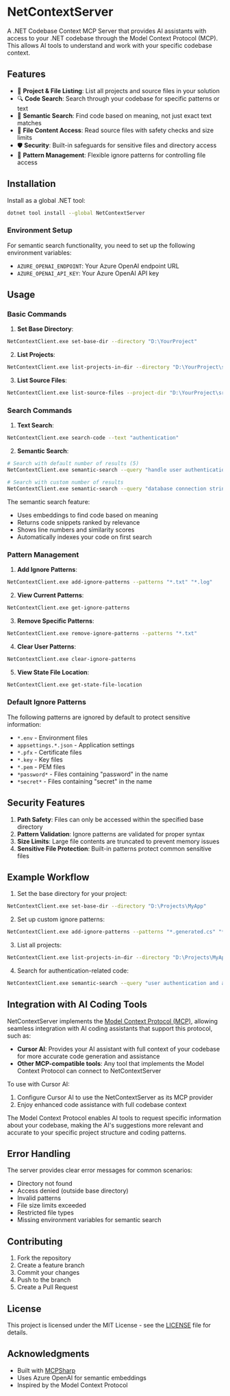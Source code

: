 # NetContextServer

A .NET Codebase Context MCP Server that provides AI assistants with access to your .NET codebase through the Model Context Protocol (MCP). This allows AI tools to understand and work with your specific codebase context.

## Features

- 📁 **Project & File Listing**: List all projects and source files in your solution
- 🔍 **Code Search**: Search through your codebase for specific patterns or text
- 🧠 **Semantic Search**: Find code based on meaning, not just exact text matches
- 📖 **File Content Access**: Read source files with safety checks and size limits
- 🛡️ **Security**: Built-in safeguards for sensitive files and directory access
- 🎯 **Pattern Management**: Flexible ignore patterns for controlling file access

## Installation

Install as a global .NET tool:

```bash
dotnet tool install --global NetContextServer
```

### Environment Setup

For semantic search functionality, you need to set up the following environment variables:
- `AZURE_OPENAI_ENDPOINT`: Your Azure OpenAI endpoint URL
- `AZURE_OPENAI_API_KEY`: Your Azure OpenAI API key

## Usage

### Basic Commands

1. **Set Base Directory**:
```bash
NetContextClient.exe set-base-dir --directory "D:\YourProject"
```

2. **List Projects**:
```bash
NetContextClient.exe list-projects-in-dir --directory "D:\YourProject\src"
```

3. **List Source Files**:
```bash
NetContextClient.exe list-source-files --project-dir "D:\YourProject\src\YourProject"
```

### Search Commands

1. **Text Search**:
```bash
NetContextClient.exe search-code --text "authentication"
```

2. **Semantic Search**:
```bash
# Search with default number of results (5)
NetContextClient.exe semantic-search --query "handle user authentication"

# Search with custom number of results
NetContextClient.exe semantic-search --query "database connection string" --top 10
```

The semantic search feature:
- Uses embeddings to find code based on meaning
- Returns code snippets ranked by relevance
- Shows line numbers and similarity scores
- Automatically indexes your code on first search

### Pattern Management

1. **Add Ignore Patterns**:
```bash
NetContextClient.exe add-ignore-patterns --patterns "*.txt" "*.log"
```

2. **View Current Patterns**:
```bash
NetContextClient.exe get-ignore-patterns
```

3. **Remove Specific Patterns**:
```bash
NetContextClient.exe remove-ignore-patterns --patterns "*.txt"
```

4. **Clear User Patterns**:
```bash
NetContextClient.exe clear-ignore-patterns
```

5. **View State File Location**:
```bash
NetContextClient.exe get-state-file-location
```

### Default Ignore Patterns

The following patterns are ignored by default to protect sensitive information:
- `*.env` - Environment files
- `appsettings.*.json` - Application settings
- `*.pfx` - Certificate files
- `*.key` - Key files
- `*.pem` - PEM files
- `*password*` - Files containing "password" in the name
- `*secret*` - Files containing "secret" in the name

## Security Features

1. **Path Safety**: Files can only be accessed within the specified base directory
2. **Pattern Validation**: Ignore patterns are validated for proper syntax
3. **Size Limits**: Large file contents are truncated to prevent memory issues
4. **Sensitive File Protection**: Built-in patterns protect common sensitive files

## Example Workflow

1. Set the base directory for your project:
```bash
NetContextClient.exe set-base-dir --directory "D:\Projects\MyApp"
```

2. Set up custom ignore patterns:
```bash
NetContextClient.exe add-ignore-patterns --patterns "*.generated.cs" "*.designer.cs"
```

3. List all projects:
```bash
NetContextClient.exe list-projects-in-dir --directory "D:\Projects\MyApp\src"
```

4. Search for authentication-related code:
```bash
NetContextClient.exe semantic-search --query "user authentication and authorization logic"
```

## Integration with AI Coding Tools

NetContextServer implements the [Model Context Protocol (MCP)](https://docs.cursor.com/context/model-context-protocol), allowing seamless integration with AI coding assistants that support this protocol, such as:

- **Cursor AI**: Provides your AI assistant with full context of your codebase for more accurate code generation and assistance
- **Other MCP-compatible tools**: Any tool that implements the Model Context Protocol can connect to NetContextServer

To use with Cursor AI:
1. Configure Cursor AI to use the NetContextServer as its MCP provider
2. Enjoy enhanced code assistance with full codebase context

The Model Context Protocol enables AI tools to request specific information about your codebase, making the AI's suggestions more relevant and accurate to your specific project structure and coding patterns.

## Error Handling

The server provides clear error messages for common scenarios:
- Directory not found
- Access denied (outside base directory)
- Invalid patterns
- File size limits exceeded
- Restricted file types
- Missing environment variables for semantic search

## Contributing

1. Fork the repository
2. Create a feature branch
3. Commit your changes
4. Push to the branch
5. Create a Pull Request

## License

This project is licensed under the MIT License - see the [LICENSE](./LICENSE) file for details.

## Acknowledgments

- Built with [MCPSharp](https://github.com/afrise/MCPSharp)
- Uses Azure OpenAI for semantic embeddings
- Inspired by the Model Context Protocol 